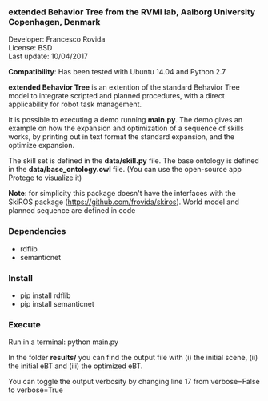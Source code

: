 ###  extended Behavior Tree from the RVMI lab, Aalborg University Copenhagen, Denmark

Developer: Francesco Rovida  
License: BSD  
Last update: 10/04/2017  

**Compatibility**: Has been tested with Ubuntu 14.04 and Python 2.7

**extended Behavior Tree** is an extention of the standard Behavior Tree model to integrate scripted and planned procedures, with a direct applicability for robot task management.

It is possible to executing a demo running **main.py**. The demo gives an example on how the expansion and optimization of a sequence of skills works, by printing out in text format the standard expansion, and the optimize expansion. 

The skill set is defined in the **data/skill.py** file. 
The base ontology is defined in the **data/base_ontology.owl** file. (You can use the open-source app Protege to visualize it)

**Note**: for simplicity this package doesn't have the interfaces with the SkiROS package (https://github.com/frovida/skiros). World model and planned sequence are defined in code

### Dependencies
* rdflib  
* semanticnet   

### Install
* pip install rdflib
* pip install semanticnet

### Execute
Run in a terminal:
  python main.py

In the folder **results/** you can find the output file with (i) the initial scene, (ii) the initial eBT and (iii) the optimized eBT.

You can toggle the output verbosity by changing line 17 from verbose=False to verbose=True
